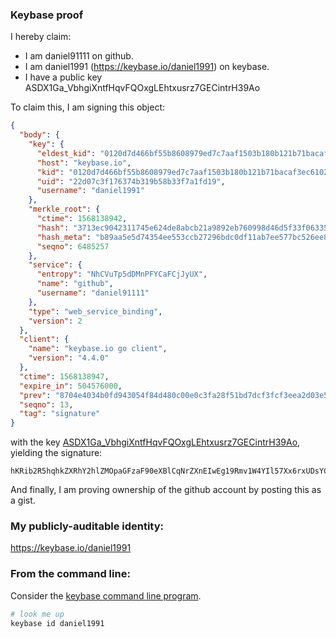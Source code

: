
### Keybase proof

I hereby claim:

  * I am daniel91111 on github.
  * I am daniel1991 (https://keybase.io/daniel1991) on keybase.
  * I have a public key ASDX1Ga_VbhgiXntfHqvFQOxgLEhtxusrz7GECintrH39Ao

To claim this, I am signing this object:

```json
{
  "body": {
    "key": {
      "eldest_kid": "0120d7d466bf55b8608979ed7c7aaf1503b180b121b71bacaf3ec61028a7b6b1f7f40a",
      "host": "keybase.io",
      "kid": "0120d7d466bf55b8608979ed7c7aaf1503b180b121b71bacaf3ec61028a7b6b1f7f40a",
      "uid": "22d07c3f176374b319b58b33f7a1fd19",
      "username": "daniel1991"
    },
    "merkle_root": {
      "ctime": 1568138942,
      "hash": "3713ec9042311745e624de8abcb21a9892eb760998d46d5f33f063359ad3d1507ec0e56f511b61874b5ea9cb3ce90f8fdbcbc92195a4476e9f0935ea185a1686",
      "hash_meta": "b89aa5e5d74354ee553ccb27296bdc0df11ab7ee577bc526ee8aa02d8dbe9d61",
      "seqno": 6485257
    },
    "service": {
      "entropy": "NhCVuTp5dDMnPFYCaFCjJyUX",
      "name": "github",
      "username": "daniel91111"
    },
    "type": "web_service_binding",
    "version": 2
  },
  "client": {
    "name": "keybase.io go client",
    "version": "4.4.0"
  },
  "ctime": 1568138947,
  "expire_in": 504576000,
  "prev": "8704e4034b0fd943054f84d480c00e0c3fa28f51bd7dcf3fcf3eea2d03e50a06",
  "seqno": 13,
  "tag": "signature"
}
```

with the key [ASDX1Ga_VbhgiXntfHqvFQOxgLEhtxusrz7GECintrH39Ao](https://keybase.io/daniel1991), yielding the signature:

```
hKRib2R5hqhkZXRhY2hlZMOpaGFzaF90eXBlCqNrZXnEIwEg19Rmv1W4YIl57Xx6rxUDsYCxIbcbrK8+xhAop7ax9/QKp3BheWxvYWTESpcCDcQghwTkA0sP2UMFT4TUgMAODD+ij1G9fc8/zz7qLQPlCgbEIPoPjjc12b8jhrhc/GjepM/KJux2+o36z/5lnXGKycfFAgHCo3NpZ8RAhVO9TnX8RFs1ECDZVybNJCChL+TYoNQ74JAHPEQb+nscdS4OB1dbBePqLDIUywC2KjSb7LkH8I0Tq4zeyAHbC6hzaWdfdHlwZSCkaGFzaIKkdHlwZQildmFsdWXEIFq9NMnFXFRoCNRvhglocYzMaiR9qR3T8BXmSP4GInWMo3RhZ80CAqd2ZXJzaW9uAQ==

```

And finally, I am proving ownership of the github account by posting this as a gist.

### My publicly-auditable identity:

https://keybase.io/daniel1991

### From the command line:

Consider the [keybase command line program](https://keybase.io/download).

```bash
# look me up
keybase id daniel1991
```
